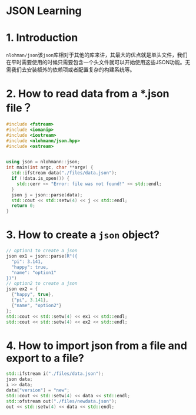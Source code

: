 # JSON Learning

# 1. Introduction



`nlohman/json`该`json`库相对于其他的库来讲，其最大的优点就是单头文件，我们在平时需要使用的时候只需要包含一个头文件就可以开始使用这些JSON功能。无需我们去安装额外的依赖项或者配置复杂的构建系统等。

# 2. How to read data from a *.json file？

```c++
#include <fstream>
#include <iomanip>
#include <iostream>
#include <nlohmann/json.hpp>
#include <ostream>


using json = nlohmann::json;
int main(int argc, char **argv) {
  std::ifstream data("./files/data.json");
  if (!data.is_open()) {
    std::cerr << "Error: file was not found!" << std::endl;
  }
  json j = json::parse(data);
  std::cout << std::setw(4) << j << std::endl;
  return 0;
}
```



# 3. How to create a `json` object?

```c++
// option1 to create a json
json ex1 = json::parse(R"({
  "pi": 3.141,
  "happy": true,
  "name": "option1"
})")
// option2 to create a json
json ex2 = {
  {"happy", true},
  {"pi", 3.141},
  {"name", "option2"}
};
std::cout << std::setw(4) << ex1 << std::endl;
std::cout << std::setw(4) << ex2 << std::endl;
```

# 4. How to import json from a file and export to a file?

```c++
std::ifstream i("./files/data.json");
json data;
i >> data;
data["version"] = "new";
std::cout << std::setw(4) << data << std::endl;
std::ofstream out("./files/newdata.json");
out << std::setw(4) << data << std::endl;
```

